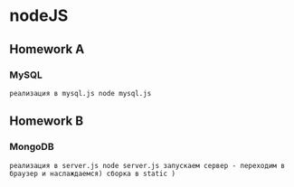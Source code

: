 # nodeJS

## Homework A
### MySQL
`
реализация в mysql.js
node mysql.js
`

## Homework B
### MongoDB
`
реализация в server.js
node server.js
запускаем сервер - переходим в браузер и наслаждаемся) сборка в static )
`